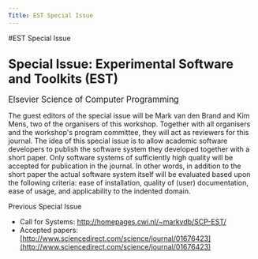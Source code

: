 ```yaml
---
Title: EST Special Issue
---
```

#EST Special Issue
## <big>Special Issue: Experimental Software and Toolkits (EST)</big>

<big>Elsevier Science of Computer Programming</big>

The guest editors of the special issue will be Mark van den Brand and Kim Mens, two of the organisers of this workshop. Together with all organisers and the workshop's program committee, they will act as reviewers for this journal. The idea of this special issue is to allow academic software developers to publish the software system they developed together with a short paper. Only software systems of sufficiently high quality will be accepted for publication in the journal. In other words, in addition to the short paper the actual software system itself will be evaluated based upon the following criteria: ease of installation, quality of (user) documentation, ease of usage, and applicability to the indented domain.

Previous Special Issue

- Call for Systems: http://homepages.cwi.nl/~markvdb/SCP-EST/
- Accepted papers: [http://www.sciencedirect.com/science/journal/01676423](http://www.sciencedirect.com/science/journal/01676423)
